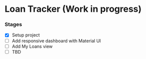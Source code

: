 # Loan Tracker (Work in progress)

### Stages

- [x] Setup project 
- [ ] Add responsive dashboard with Material UI
- [ ] Add My Loans view
- [ ] TBD 